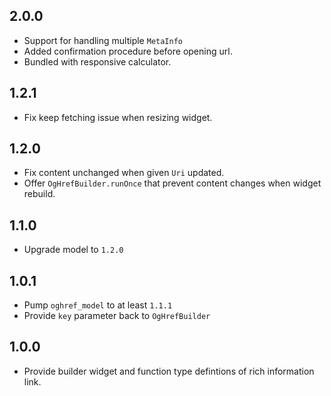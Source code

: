 ## 2.0.0

* Support for handling multiple `MetaInfo`
* Added confirmation procedure before opening url.
* Bundled with responsive calculator.

## 1.2.1

* Fix keep fetching issue when resizing widget.

## 1.2.0

* Fix content unchanged when given `Uri` updated.
* Offer `OgHrefBuilder.runOnce` that prevent content changes when widget rebuild.

## 1.1.0

* Upgrade model to `1.2.0`

## 1.0.1

* Pump `oghref_model` to at least `1.1.1`
* Provide `key` parameter back to `OgHrefBuilder`

## 1.0.0

* Provide builder widget and function type defintions of rich information link.
